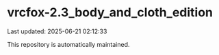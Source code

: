# vrcfox-2.3_body_and_cloth_edition

Last updated: 2025-06-21 02:12:33

This repository is automatically maintained.
